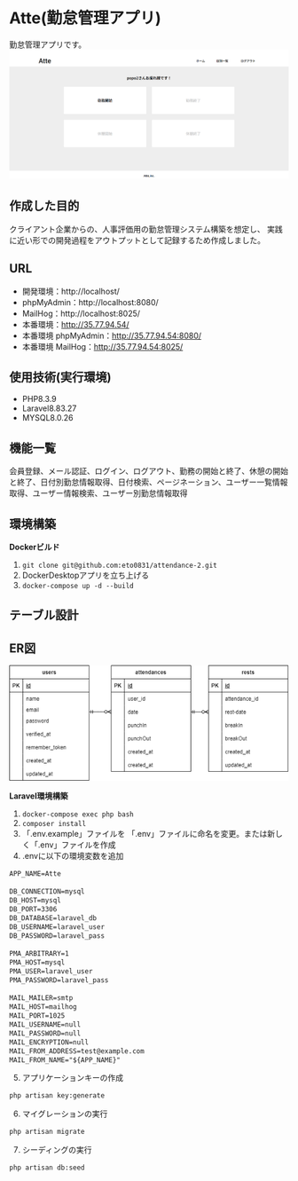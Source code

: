 # Atte(勤怠管理アプリ)
勤怠管理アプリです。
![トップ画面](src/top.png)
## 作成した目的
クライアント企業からの、人事評価用の勤怠管理システム構築を想定し、
実践に近い形での開発過程をアウトプットとして記録するため作成しました。

## URL
- 開発環境：http://localhost/
- phpMyAdmin：http://localhost:8080/
- MailHog：http://localhost:8025/
- 本番環境：http://35.77.94.54/
- 本番環境 phpMyAdmin：http://35.77.94.54:8080/
- 本番環境 MailHog：http://35.77.94.54:8025/

## 使用技術(実行環境)
- PHP8.3.9
- Laravel8.83.27
- MYSQL8.0.26

## 機能一覧
会員登録、メール認証、ログイン、ログアウト、勤務の開始と終了、休憩の開始と終了、日付別勤怠情報取得、日付検索、ページネーション、ユーザー一覧情報取得、ユーザー情報検索、ユーザー別勤怠情報取得

## 環境構築
**Dockerビルド**
1. `git clone git@github.com:eto0831/attendance-2.git`
2. DockerDesktopアプリを立ち上げる
3. `docker-compose up -d --build`

## テーブル設計

## ER図
![ER図](src/erd.png)

**Laravel環境構築**
1. `docker-compose exec php bash`
2. `composer install`
3. 「.env.example」ファイルを 「.env」ファイルに命名を変更。または新しく「.env」ファイルを作成
4. .envに以下の環境変数を追加
``` text
APP_NAME=Atte

DB_CONNECTION=mysql
DB_HOST=mysql
DB_PORT=3306
DB_DATABASE=laravel_db
DB_USERNAME=laravel_user
DB_PASSWORD=laravel_pass

PMA_ARBITRARY=1
PMA_HOST=mysql
PMA_USER=laravel_user
PMA_PASSWORD=laravel_pass

MAIL_MAILER=smtp
MAIL_HOST=mailhog
MAIL_PORT=1025
MAIL_USERNAME=null
MAIL_PASSWORD=null
MAIL_ENCRYPTION=null
MAIL_FROM_ADDRESS=test@example.com
MAIL_FROM_NAME="${APP_NAME}"
```
5. アプリケーションキーの作成
``` bash
php artisan key:generate
```

6. マイグレーションの実行
``` bash
php artisan migrate
```

7. シーディングの実行
``` bash
php artisan db:seed
```
